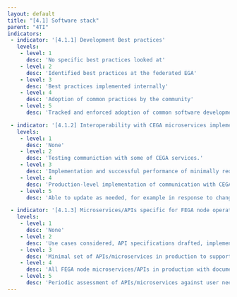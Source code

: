 ```yaml
---
layout: default
title: "[4.1] Software stack"
parent: "4TI"
indicators:
 - indicator: '[4.1.1] Development Best practices'
   levels:
    - level: 1
      desc: 'No specific best practices looked at'
    - level: 2
      desc: 'Identified best practices at the federated EGA'
    - level: 3  
      desc: 'Best practices implemented internally'
    - level: 4
      desc: 'Adoption of common practices by the community'
    - level: 5
      desc: 'Tracked and enforced adoption of common software development best practices'

 - indicator: '[4.1.2] Interoperability with CEGA microservices implemented (e.g. permissions API, submission API)'
   levels:
    - level: 1
      desc: 'None'
    - level: 2
      desc: 'Testing communiction with some of CEGA services.'
    - level: 3  
      desc: 'Implementation and successful performance of minimally required communication with CEGA microservices.'
    - level: 4
      desc: 'Production-level implementation of communication with CEGA microservices and full integration into FEGA node services.'
    - level: 5
      desc: 'Able to update as needed, for example in response to changes in community standards (e.g. GA4GH passports) in the framework of the Federated EGA ecosystem.'

 - indicator: '[4.1.3] Microservices/APIs specific for FEGA node operations implemented'
   levels:
    - level: 1
      desc: 'None'
    - level: 2
      desc: 'Use cases considered, API specifications drafted, implementation in progress'
    - level: 3  
      desc: 'Minimal set of APIs/microservices in production to support core FEGA node services. Additional APIs/microservices being developed/tested.'
    - level: 4
      desc: 'All FEGA node microservices/APIs in production with documented specifications. Services have generally high uptime.'
    - level: 5
      desc: 'Periodic assessment of APIs/microservices against user needs and feedback. Proposals made for new APIs/microservices or new features for existing APIs/microservices.'
---
```

